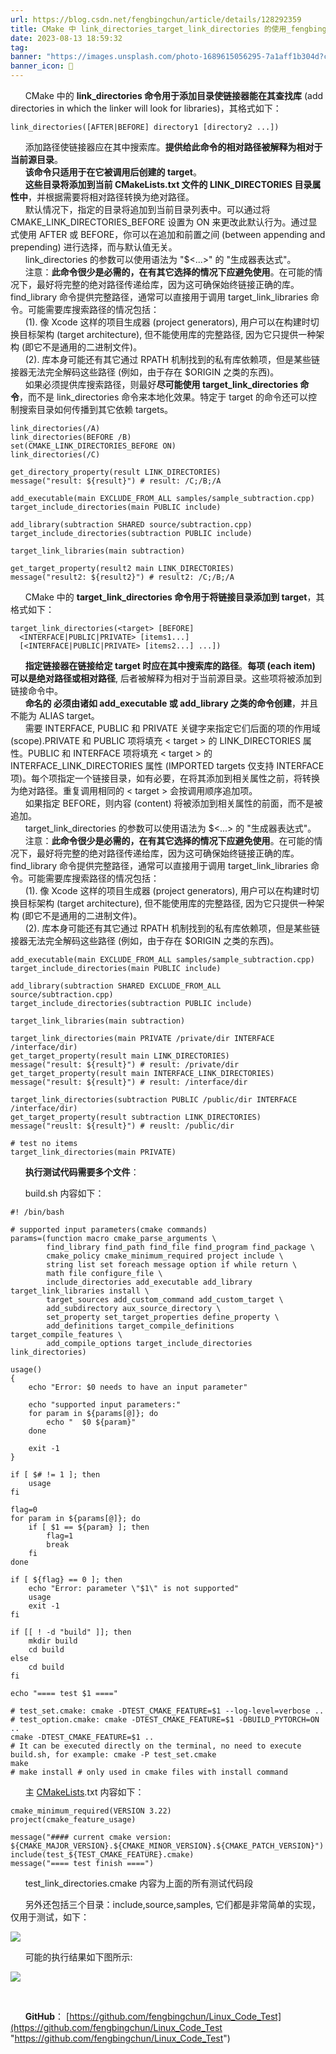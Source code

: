 ```yaml
---
url: https://blog.csdn.net/fengbingchun/article/details/128292359
title: CMake 中 link_directories_target_link_directories 的使用_fengbingchun 的博客 - CSDN 博客
date: 2023-08-13 18:59:32
tag: 
banner: "https://images.unsplash.com/photo-1689615056295-7a1aff1b304d?crop=entropy&cs=srgb&fm=jpg&ixid=M3w0Njc1ODd8MHwxfHJhbmRvbXx8fHx8fHwxfHwxNjkxOTI0MzY2fA&ixlib=rb-4.0.3&q=85&fit=crop&w=970&max-h=540"
banner_icon: 🔖
---
```

      CMake 中的 **link_directories 命令用于添加目录使链接器能在其查找库** (add directories in which the linker will look for libraries)，其格式如下：

```
link_directories([AFTER|BEFORE] directory1 [directory2 ...])

```

      添加路径使链接器应在其中搜索库。**提供给此命令的相对路径被解释为相对于当前源目录**。  
      **该命令只适用于在它被调用后创建的 target**。  
      **这些目录将添加到当前 CMakeLists.txt 文件的 LINK_DIRECTORIES 目录属性中**，并根据需要将相对路径转换为绝对路径。  
      默认情况下，指定的目录将追加到当前目录列表中。可以通过将 CMAKE_LINK_DIRECTORIES_BEFORE 设置为 ON 来更改此默认行为。通过显式使用 AFTER 或 BEFORE，你可以在追加和前置之间 (between appending and prepending) 进行选择，而与默认值无关。  
      link_directories 的参数可以使用语法为 "$<...>" 的 "生成器表达式"。  
      注意：**此命令很少是必需的，在有其它选择的情况下应避免使用**。在可能的情况下，最好将完整的绝对路径传递给库，因为这可确保始终链接正确的库。find_library 命令提供完整路径，通常可以直接用于调用 target_link_libraries 命令。可能需要库搜索路径的情况包括：  
      (1). 像 Xcode 这样的项目生成器 (project generators), 用户可以在构建时切换目标架构 (target architecture), 但不能使用库的完整路径, 因为它只提供一种架构 (即它不是通用的二进制文件)。  
      (2). 库本身可能还有其它通过 RPATH 机制找到的私有库依赖项，但是某些链接器无法完全解码这些路径 (例如，由于存在 $ORIGIN 之类的东西)。  
      如果必须提供库搜索路径，则最好**尽可能使用 target_link_directories 命令**，而不是 link_directories 命令来本地化效果。特定于 target 的命令还可以控制搜索目录如何传播到其它依赖 targets。

```
link_directories(/A)
link_directories(BEFORE /B)
set(CMAKE_LINK_DIRECTORIES_BEFORE ON)
link_directories(/C)
 
get_directory_property(result LINK_DIRECTORIES)
message("result: ${result}") # result: /C;/B;/A
 
add_executable(main EXCLUDE_FROM_ALL samples/sample_subtraction.cpp)
target_include_directories(main PUBLIC include)
 
add_library(subtraction SHARED source/subtraction.cpp)
target_include_directories(subtraction PUBLIC include)
 
target_link_libraries(main subtraction)
 
get_target_property(result2 main LINK_DIRECTORIES)
message("result2: ${result2}") # result2: /C;/B;/A
```

      CMake 中的 **target_link_directories 命令用于将链接目录添加到 target**，其格式如下：

```
target_link_directories(<target> [BEFORE]
  <INTERFACE|PUBLIC|PRIVATE> [items1...]
  [<INTERFACE|PUBLIC|PRIVATE> [items2...] ...])
```

      **指定链接器在链接给定 target 时应在其中搜索库的路径**。**每项 (each item) 可以是绝对路径或相对路径**, 后者被解释为相对于当前源目录。这些项将被添加到链接命令中。  
      **命名的 <target> 必须由诸如 add_executable 或 add_library 之类的命令创建**，并且不能为 ALIAS target。  
      需要 INTERFACE, PUBLIC 和 PRIVATE 关键字来指定它们后面的项的作用域 (scope).PRIVATE 和 PUBLIC 项将填充 < target > 的 LINK_DIRECTORIES 属性。PUBLIC 和 INTERFACE 项将填充 < target > 的 INTERFACE_LINK_DIRECTORIES 属性 (IMPORTED targets 仅支持 INTERFACE 项)。每个项指定一个链接目录，如有必要，在将其添加到相关属性之前，将转换为绝对路径。重复调用相同的 < target > 会按调用顺序追加项。  
      如果指定 BEFORE，则内容 (content) 将被添加到相关属性的前面，而不是被追加。  
      target_link_directories 的参数可以使用语法为 $<...> 的 "生成器表达式"。  
      注意：**此命令很少是必需的，在有其它选择的情况下应避免使用**。在可能的情况下，最好将完整的绝对路径传递给库，因为这可确保始终链接正确的库。find_library 命令提供完整路径，通常可以直接用于调用 target_link_libraries 命令。可能需要库搜索路径的情况包括：  
      (1). 像 Xcode 这样的项目生成器 (project generators), 用户可以在构建时切换目标架构 (target architecture), 但不能使用库的完整路径, 因为它只提供一种架构 (即它不是通用的二进制文件)。  
      (2). 库本身可能还有其它通过 RPATH 机制找到的私有库依赖项，但是某些链接器无法完全解码这些路径 (例如，由于存在 $ORIGIN 之类的东西)。

```
add_executable(main EXCLUDE_FROM_ALL samples/sample_subtraction.cpp)
target_include_directories(main PUBLIC include)
 
add_library(subtraction SHARED EXCLUDE_FROM_ALL source/subtraction.cpp)
target_include_directories(subtraction PUBLIC include)
 
target_link_libraries(main subtraction)
 
target_link_directories(main PRIVATE /private/dir INTERFACE /interface/dir)
get_target_property(result main LINK_DIRECTORIES)
message("result: ${result}") # result: /private/dir
get_target_property(result main INTERFACE_LINK_DIRECTORIES)
message("result: ${result}") # result: /interface/dir
 
target_link_directories(subtraction PUBLIC /public/dir INTERFACE /interface/dir)
get_target_property(result subtraction LINK_DIRECTORIES)
message("reuslt: ${result}") # reuslt: /public/dir
 
# test no items
target_link_directories(main PRIVATE)
```

      **执行测试代码需要多个文件**：

      build.sh 内容如下：

```
#! /bin/bash
 
# supported input parameters(cmake commands)
params=(function macro cmake_parse_arguments \
		find_library find_path find_file find_program find_package \
		cmake_policy cmake_minimum_required project include \
		string list set foreach message option if while return \
		math file configure_file \
		include_directories add_executable add_library target_link_libraries install \
		target_sources add_custom_command add_custom_target \
		add_subdirectory aux_source_directory \
		set_property set_target_properties define_property \
		add_definitions target_compile_definitions target_compile_features \
		add_compile_options target_include_directories link_directories)
 
usage()
{
	echo "Error: $0 needs to have an input parameter"
 
	echo "supported input parameters:"
	for param in ${params[@]}; do
		echo "  $0 ${param}"
	done
 
	exit -1
}
 
if [ $# != 1 ]; then
	usage
fi
 
flag=0
for param in ${params[@]}; do
	if [ $1 == ${param} ]; then
		flag=1
		break
	fi
done
 
if [ ${flag} == 0 ]; then
	echo "Error: parameter \"$1\" is not supported"
	usage
	exit -1
fi
 
if [[ ! -d "build" ]]; then
	mkdir build
	cd build
else
	cd build
fi
 
echo "==== test $1 ===="
 
# test_set.cmake: cmake -DTEST_CMAKE_FEATURE=$1 --log-level=verbose ..
# test_option.cmake: cmake -DTEST_CMAKE_FEATURE=$1 -DBUILD_PYTORCH=ON ..
cmake -DTEST_CMAKE_FEATURE=$1 ..
# It can be executed directly on the terminal, no need to execute build.sh, for example: cmake -P test_set.cmake
make
# make install # only used in cmake files with install command
```

      主 [CMakeLists](https://so.csdn.net/so/search?q=CMakeLists&spm=1001.2101.3001.7020).txt 内容如下：

```
cmake_minimum_required(VERSION 3.22)
project(cmake_feature_usage)
 
message("#### current cmake version: ${CMAKE_MAJOR_VERSION}.${CMAKE_MINOR_VERSION}.${CMAKE_PATCH_VERSION}")
include(test_${TEST_CMAKE_FEATURE}.cmake)
message("==== test finish ====")
```

      test_link_directories.cmake 内容为上面的所有测试代码段

      另外还包括三个目录：include,source,samples, 它们都是非常简单的实现，仅用于测试，如下：

![](https://img-blog.csdnimg.cn/30d18fe69c9846e1a08f70d8066d70a4.png)

      可能的执行结果如下图所示:

![](https://img-blog.csdnimg.cn/4b41a16498eb4536a64aac09aa04b121.png)

 

      **GitHub**： [https://github.com/fengbingchun/Linux_Code_Test](https://github.com/fengbingchun/Linux_Code_Test "https://github.com/fengbingchun/Linux_Code_Test")